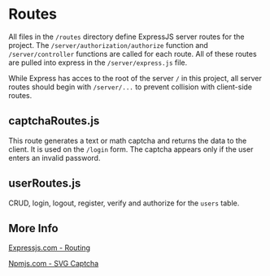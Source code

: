 # Routes

All files in the `/routes` directory define ExpressJS server routes for the project. The `/server/authorization/authorize` function and `/server/controller` functions are called for each route. All of these routes are pulled into express in the `/server/express.js` file. 

While Express has acces to the root of the server `/` in this project, all server routes should begin with `/server/...` to prevent collision with client-side routes. 

## captchaRoutes.js
This route generates a text or math captcha and returns the data to the client. It is used on the `/login` form. The captcha appears only if the user enters an invalid password.

## userRoutes.js
CRUD, login, logout, register, verify and authorize for the `users` table.

## More Info

[Expressjs.com - Routing](https://expressjs.com/en/guide/routing.html)

[Npmjs.com - SVG Captcha](https://www.npmjs.com/package/svg-captcha)
